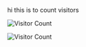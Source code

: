 hi 
 this is to count visitors

 ![Visitor Count](https://visitor-badge.glitch.me/badge?page_id=harshf488.harshf488)

![Visitor Count](https://visitor-badge.glitch.me/badge?page_id=harshf488.harshf488.github.io)
